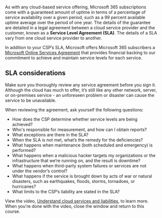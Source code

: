 As with any cloud-based service offering, Microsoft 365 subscriptions come with a guaranteed amount of uptime in terms of a percentage of service availability over a given period, such as a 99 percent available uptime average over the period of one year. The details of the guarantee are detailed in a legal agreement between a cloud service provider and the customer, known as a **Service Level Agreement (SLA)**. The details of a SLA vary from one cloud service provider to another. 

In addition to your CSP’s SLA, Microsoft offers Microsoft 365 subscribers a [Microsoft Online Services Agreement](https://www.microsoft.com/servicesagreement) that provides financial backing to our commitment to achieve and maintain service levels for each service.

## SLA considerations

Make sure you thoroughly review any service agreement before you sign it. Although the cloud has much to offer, it’s still like any other network, server, or on-premises service - an unforeseen problem or disaster can cause the service to be unavailable. 

When reviewing the agreement, ask yourself the following questions:

- How does the CSP determine whether service levels are being achieved?
- Who's responsible for measurement, and how can I obtain reports?
- What exceptions are there in the SLA?
- When the SLA is not met, what’s the remedy for the deficiencies?
- What happens when maintenance (both scheduled and emergency) is performed?
- What happens when a malicious hacker targets my organizations or the infrastructure that we’re running on, and the result is downtime? 
- What happens when third-party system failures or services are not under the vendor’s control?
- What happens if the service is brought down by acts of war or natural disasters, such as earthquakes, floods, storms, tornadoes, or hurricanes?
- What limits to the CSP’s liability are stated in the SLA?

View the video, [Understand cloud services and liabilities](https://support.office.com/article/understand-service-and-liability-of-the-cloud-provider-523ef169-7119-4c4b-a09b-e01c7c3d334e?ui=en-US&rs=en-US&ad=US), to learn more. When you're done with the video, close the window and return to this course.
